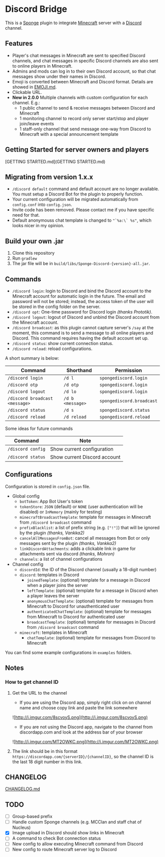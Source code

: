 # Discord Bridge
This is a [Sponge](http://spongepowered.com) plugin to integrate [Minecraft](https://minecraft.net) server with a [Discord](https://discordapp.com) channel. 

## Features

- Player's chat messages in Minecraft are sent to specified Discord channels, and chat messages in specific Discord channels are also sent to online players in Minecraft.
- Admins and mods can log in to their own Discord account, so that chat messages show under their names in Discord.
- Emoji is converted between Minecraft and Discord format. Details are showed in [EMOJI.md](EMOJI.md).
- Clickable URL.
- **New in 2.0.0** Multiple channels with custom configuration for each channel. E.g.:
  - 1 public channel to send & receive messages between Discord and Minecraft
  - 1 monitoring channel to record only server start/stop and player join/leave events
  - 1 staff-only channel that send message one-way from Discord to Minecraft with a special announcement template

## Getting Started for server owners and players

[GETTING STARTED.md](GETTING STARTED.md)

## Migrating from version 1.x.x
- `/discord default` command and default account are no longer available. You must setup a Discord Bot for the plugin to properly function.
- Your current configuration will be migrated automatically from `config.conf` into `config.json`.
- Invite code has been removed. Please contact me if you have specific need for that.
- Default anonymouss chat template is changed to ```"`%a:\` %s"```, which looks nicer in my opinion.

## Build your own .jar

1. Clone this repository
1. Run `gradlew`
1. The jar file will be in `build/libs/Sponge-Discord-{version}-all.jar`.

## Commands

- `/discord login`: login to Discord and bind the Discord account to the Minecraft account for automatic login in the future. The email and password will not be stored; instead, the access token of the user will be stored in the config folder on the server.
- `/discord opt`: One-time password for Discord login _(thanks Prototik)_.
- `/discord logout`: logout of Discord and unbind the Discord account from the Minecraft account. 
- `/discord broadcast`: as this plugin cannot capture server's `/say` at the moment, this command is to send a message to all online players and Discord. This command requires having the default account set up.
- `/discord status`: show current connection status.
- `/discord reload`: reload configurations.

A short summary is below:

| Command | Shorthand | Permission |
|---------|-----------|------------|
| `/discord login` | `/d l` | `spongediscord.login` |
| `/discord otp` | `/d otp` | `spongediscord.login` |
| `/discord logout` | `/d lo` | `spongediscord.login` |
| `/discord broadcast <message>` | `/d b <message>` | `spongediscord.broadcast` |
| `/discord status` | `/d s` | `spongediscord.status` |
| `/discord reload` | `/d reload` | `spongediscord.reload` |

Some ideas for future commands

| Command | Note |
|---------|------|
| `/discord config` | Show current configuration |
| `/discord status` | Show current Discord account |

## Configurations

Configuration is stored in `config.json` file. 

- Global config
  - `botToken`: App Bot User's token
  - `tokenStore`: `JSON` (default) or `NONE` (user authentication will be disabled) or `InMemory` (mainly for testing)
  - `minecraftBroadcastTemplate`: template for messages in Minecraft from `/discord broadcast` command
  - `prefixBlacklist`: a list of prefix string (e.g. `["!"]`) that will be ignored by the plugin _(thanks, Vankka2)_
  - `cancelAllMessagesFromBot`: cancel all messages from Bot or only messages sent by the plugin _(thanks, Vankka2)_
  - `linkDiscordAttachments`: adds a clickable link in game for attachments sent via discord _(thanks, Mohron)_
  - `channels`: a list of channel configurations
- Channel config
  - `discordId`: the ID of the Discord channel (usually a 18-digit number)
  - `discord`: templates in Discord
    - `joinedTemplate`: (optional) template for a message in Discord when a player joins the server
    - `leftTemplate`: (optional) template for a message in Discord when a player leaves the server
    - `anonymousChatTemplate`: (optional) template for messages from Minecraft to Discord for unauthenticated user
    - `authenticatedChatTemplate`: (optional) template for messages from Minecraft to Discord for authenticated user
    - `broadcastTemplate`: (optional) template for messages in Discord from `/discord broadcast` command
  - `minecraft`: templates in Minecraft
    - `chatTemplate`: (optional) template for messages from Discord to Minecraft

You can find some example configurations in `examples` folders.

## Notes

### How to get channel ID

1. Get the URL to the channel
   - If you are using the Discord app, simply right click on on channel name and choose copy link and paste the link somewhere
   
   ![http://i.imgur.com/8scvoyS.png](http://i.imgur.com/8scvoyS.png)
   - If you are not using the Discord app, navigate to the channel from discordapp.com and look at the address bar of your browser
   
   ![http://i.imgur.com/MT2OWKC.png](http://i.imgur.com/MT2OWKC.png)

1. The link should be in this format `https://discordapp.com/{serverID}/{channelID}`, so the channel ID is the last 18 digit number in this link.

## CHANGELOG

[CHANGELOG.md](CHANGELOG.md)

## TODO

- [ ] Group-based prefix
- [ ] Handle custom Sponge channels (e.g. MCClan and staff chat of Nucleus)
- [X] Image upload in Discord should show links in Minecraft
- [ ] A command to check Bot connection status
- [ ] New config to allow executing Minecraft command from Discord
- [ ] New config to route Minecraft server log to Discord